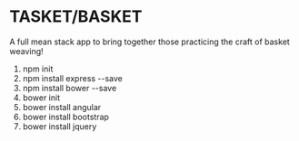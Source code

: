 # TASKET/BASKET
A full mean stack app to bring together those practicing the craft of basket weaving!

1. npm init
1. npm install express --save
1. npm install bower --save
1. bower init
1. bower install angular
1. bower install bootstrap
1. bower install jquery
